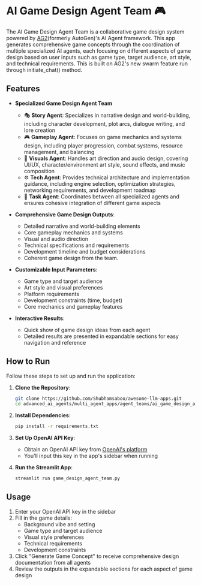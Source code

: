 # AI Game Design Agent Team 🎮

The AI Game Design Agent Team is a collaborative game design system powered by [AG2](https://github.com/ag2ai/ag2?tab=readme-ov-file)(formerly AutoGen)'s AI Agent framework. This app generates comprehensive game concepts through the coordination of multiple specialized AI agents, each focusing on different aspects of game design based on user inputs such as game type, target audience, art style, and technical requirements. This is built on AG2's new swarm feature run through initiate_chat() method.

## Features

- **Specialized Game Design Agent Team**

  - 🎭 **Story Agent**: Specializes in narrative design and world-building, including character development, plot arcs, dialogue writing, and lore creation
  - 🎮 **Gameplay Agent**: Focuses on game mechanics and systems design, including player progression, combat systems, resource management, and balancing
  - 🎨 **Visuals Agent**: Handles art direction and audio design, covering UI/UX, character/environment art style, sound effects, and music composition
  - ⚙️ **Tech Agent**: Provides technical architecture and implementation guidance, including engine selection, optimization strategies, networking requirements, and development roadmap
  - 🎯 **Task Agent**: Coordinates between all specialized agents and ensures cohesive integration of different game aspects

- **Comprehensive Game Design Outputs**:

  - Detailed narrative and world-building elements
  - Core gameplay mechanics and systems
  - Visual and audio direction
  - Technical specifications and requirements
  - Development timeline and budget considerations
  - Coherent game design from the team.

- **Customizable Input Parameters**:

  - Game type and target audience
  - Art style and visual preferences
  - Platform requirements
  - Development constraints (time, budget)
  - Core mechanics and gameplay features

- **Interactive Results**:
  - Quick show of game design ideas from each agent
  - Detailed results are presented in expandable sections for easy navigation and reference

## How to Run

Follow these steps to set up and run the application:

1. **Clone the Repository**:

   ```bash
   git clone https://github.com/Shubhamsaboo/awesome-llm-apps.git
   cd advanced_ai_agents/multi_agent_apps/agent_teams/ai_game_design_agent_team
   ```

2. **Install Dependencies**:

   ```bash
   pip install -r requirements.txt
   ```

3. **Set Up OpenAI API Key**:

   - Obtain an OpenAI API key from [OpenAI's platform](https://platform.openai.com)
   - You'll input this key in the app's sidebar when running

4. **Run the Streamlit App**:
   ```bash
   streamlit run game_design_agent_team.py
   ```

## Usage

1. Enter your OpenAI API key in the sidebar
2. Fill in the game details:
   - Background vibe and setting
   - Game type and target audience
   - Visual style preferences
   - Technical requirements
   - Development constraints
3. Click "Generate Game Concept" to receive comprehensive design documentation from all agents
4. Review the outputs in the expandable sections for each aspect of game design
